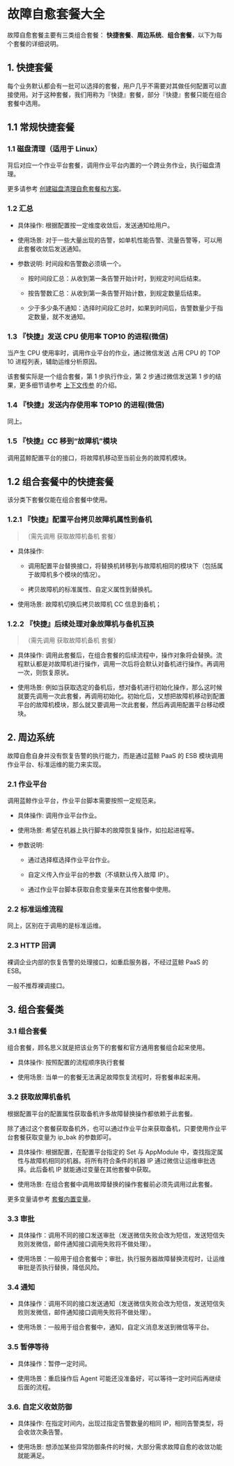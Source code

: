 # 故障自愈套餐大全
故障自愈套餐主要有三类组合套餐： **快捷套餐**、**周边系统**、**组合套餐**，以下为每个套餐的详细说明。

## 1. 快捷套餐
每个业务默认都会有一批可以选择的套餐，用户几乎不需要对其做任何配置可以直接使用。对于这种套餐，我们用称为『快捷』套餐，部分『快捷』套餐只能在组合套餐中选用。

## 1.1 常规快捷套餐

### 1.1 磁盘清理（适用于 Linux）

背后对应一个作业平台套餐，调用作业平台内置的一个跨业务作业，执行磁盘清理。

更多请参考 [创建磁盘清理自愈套餐和方案](Create_Diskclear_Fta_Solutions.md)。

### 1.2 汇总

- 具体操作:
根据配置按一定维度收敛后，发送通知给用户。

- 使用场景:
对于一些大量出现的告警，如单机性能告警、流量告警等，可以用此套餐收敛后发送通知。

- 参数说明:
时间段和告警数必须填一个。

    - 按时间段汇总：从收到第一条告警开始计时，到规定时间后结束。

    - 按告警数汇总：从收到第一条告警开始计数，到规定数量后结束。

    - 少于多少条不通知：选择时间段汇总时，如果到时间后，告警数量少于指定数量，就不发通知。

### 1.3 『快捷』发送 CPU 使用率 TOP10 的进程(微信)

当产生 CPU 使用率时，调用作业平台的作业，通过微信发送 占用 CPU 的 TOP 10 进程列表，辅助运维分析原因。

该套餐实际是一个组合套餐，第 1 步执行作业，第 2 步通过微信发送第 1 步的结果，更多细节请参考 [上下文传参](../Scenes/Context_Parameters.md) 的介绍。

### 1.4 『快捷』发送内存使用率 TOP10 的进程(微信)

同上。


### 1.5  『快捷』CC 移到“故障机”模块

调用蓝鲸配置平台的接口，将故障机移动至当前业务的故障机模块。

## 1.2 组合套餐中的快捷套餐

该分类下套餐仅能在组合套餐中使用。

### 1.2.1 『快捷』配置平台拷贝故障机属性到备机

> （需先调用 获取故障机备机 套餐）

- 具体操作:

    - 调用配置平台替换接口，将替换机转移到与故障机相同的模块下（包括属于故障机多个模块的情况）。

    - 拷贝故障机的标准属性、自定义属性到替换机。

- 使用场景:
故障机切换后拷贝故障机 CC 信息到备机；


### 1.2.2 『快捷』后续处理对象故障机与备机互换

> （需先调用 获取故障机备机 套餐）

- 具体操作:
调用此套餐后，在组合套餐的后续流程中，操作对象将会替换。流程默认都是对故障机进行操作，调用一次后将会默认对备机进行操作。再调用一次，则恢复原状。

- 使用场景:
例如当获取选定的备机后，想对备机进行初始化操作，那么这时候就要先调用一次此套餐，再调用初始化。初始化后，又想把故障机移动到配置平台的故障机模块，那么就又要调用一次此套餐，然后再调用配置平台移动模块。


## 2. 周边系统

故障自愈自身并没有恢复告警的执行能力，而是通过蓝鲸 PaaS 的 ESB 模块调用作业平台、标准运维的能力来实现。

### 2.1 作业平台

调用蓝鲸作业平台，作业平台脚本需要按照一定规范来。

- 具体操作:
调用作业平台作业。

- 使用场景:
希望在机器上执行脚本的故障恢复操作，如拉起进程等。

- 参数说明:
    - 通过选择框选择作业平台作业。

    - 自定义传入作业平台的参数（不填默认传入故障 IP）。

    - 通过作业平台脚本获取自愈变量来在其他套餐中使用。

### 2.2 标准运维流程

同上，区别在于调用的是标准运维。

### 2.3 HTTP 回调

裸调企业内部的恢复告警的处理接口，如重启服务器，不经过蓝鲸 PaaS 的 ESB。

一般不推荐裸调接口。


## 3. 组合套餐类

### 3.1 组合套餐

组合套餐，顾名思义就是把该业务下的套餐和官方通用套餐组合起来使用。

-  具体操作:
按照配置的流程顺序执行套餐

-  使用场景:
当单一的套餐无法满足故障恢复流程时，将套餐串起来用。


### 3.2 获取故障机备机

根据配置平台的配置属性获取备机许多故障替换操作都依赖于此套餐。

除了通过这个套餐获取备机外，也可以通过作业平台来获取备机，只要使用作业平台套餐获取变量为 ip_bak 的参数即可。

- 具体操作:
根据配置，在配置平台指定的 Set 与 AppModule 中，查找指定属性与故障机相同的机器。将所有符合条件的机器 IP 通过微信让运维审批选择。此后备机 IP 就能通过变量在其他套餐中获取。

- 使用场景:
在组合套餐中调用故障替换的操作套餐前必须先调用过此套餐。

更多变量请参考 [套餐内置变量](../Scenes/Solutions_Parameters.md)。

### 3.3 审批

- 具体操作：调用不同的接口发送审批（发送微信失败会改为短信，发送短信失败则发微信，邮件通知接口调用失败将不做处理）。

- 使用场景：一般用于组合套餐中；审批，执行服务器故障替换流程时，让运维审批是否执行替换，降低风险。


### 3.4 通知

- 具体操作：调用不同的接口发送通知（发送微信失败会改为短信，发送短信失败则发微信，邮件通知接口调用失败将不做处理）。

- 使用场景：一般用于组合套餐中，通知，自定义消息发送到微信等平台。


### 3.5 暂停等待

- 具体操作：暂停一定时间。

- 使用场景：重启操作后 Agent 可能还没准备好，可以等待一定时间后再继续后面的流程。

### 3.6. 自定义收敛防御

- 具体操作:
在指定时间内，出现过指定告警数量的相同 IP，相同告警类型，将会收敛次条告警。

- 使用场景:
想添加某些异常防御条件的时候，大部分需求故障自愈的收敛功能就能满足。
